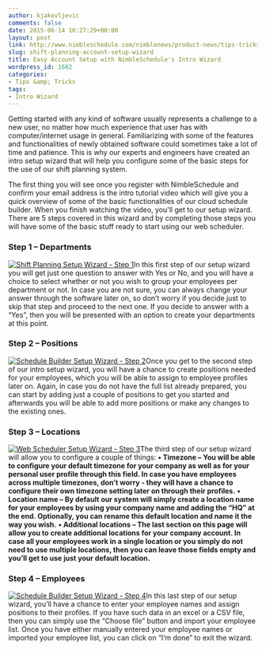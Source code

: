 ```yaml
---
author: kjakovljevic
comments: false
date: 2015-06-14 16:27:29+00:00
layout: post
link: http://www.nimbleschedule.com/nimblenews/product-news/tips-tricks/shift-planning-account-setup-wizard/
slug: shift-planning-account-setup-wizard
title: Easy Account Setup with NimbleSchedule's Intro Wizard
wordpress_id: 1682
categories:
- Tips &amp; Tricks
tags:
- Intro Wizard
---
```


Getting started with any kind of software usually represents a challenge to a new user, no matter how much experience that user has with computer/internet usage in general. Familiarizing with some of the features and functionalities of newly obtained software could sometimes take a lot of time and patience. This is why our experts and engineers have created an intro setup wizard that will help you configure some of the basic steps for the use of our shift planning system.

The first thing you will see once you register with NimbleSchedule and confirm your email address is the intro tutorial video which will give you a quick overview of some of the basic functionalities of our cloud schedule builder. When you finish watching the video, you'll get to our setup wizard. There are 5 steps covered in this wizard and by completing those steps you will have some of the basic stuff ready to start using our web scheduler.


### Step 1 – Departments


[![Shift Planning Setup Wizard - Step 1](http://www.nimbleschedule.com/wp-content/uploads/2015/06/Setup-Wizard-Step1-thumb.jpg)](http://www.nimbleschedule.com/wp-content/uploads/2015/06/Setup-Wizard-Step1.jpg)In this first step of our setup wizard you will get just one question to answer with Yes or No, and you will have a choice to select whether or not you wish to group your employees per department or not. In case you are not sure, you can always change your answer through the software later on, so don’t worry if you decide just to skip that step and proceed to the next one. If you decide to answer with a “Yes”, then you will be presented with an option to create your departments at this point.


### Step 2 – Positions


[![Schedule Builder Setup Wizard - Step 2](http://www.nimbleschedule.com/wp-content/uploads/2015/06/Setup-Wizard-Step2-thumb.jpg)](http://www.nimbleschedule.com/wp-content/uploads/2015/06/Setup-Wizard-Step2.jpg)Once you get to the second step of our intro setup wizard, you will have a chance to create positions needed for your employees, which you will be able to assign to employee profiles later on. Again, in case you do not have the full list already prepared, you can start by adding just a couple of positions to get you started and afterwards you will be able to add more positions or make any changes to the existing ones.


### Step 3 – Locations


[![Web Scheduler Setup Wizard - Step 3](http://www.nimbleschedule.com/wp-content/uploads/2015/06/Setup-Wizard-Step3-thumb.jpg)](http://www.nimbleschedule.com/wp-content/uploads/2015/06/Setup-Wizard-Step3.jpg)The third step of our setup wizard will allow you to configure a couple of things:
**• Timezone – You will be able to configure your default timezone for your company as well as for your personal user profile through this field. In case you have employees across multiple timezones, don’t worry - they will have a chance to configure their own timezone setting later on through their profiles.**
**• Location name – By default our system will simply create a location name for your employees by using your company name and adding the “HQ” at the end. Optionally, you can rename this default location and name it the way you wish.**
**• Additional locations – The last section on this page will allow you to create additional locations for your company account. In case all your employees work in a single location or you simply do not need to use multiple locations, then you can leave those fields empty and you’ll get to use just your default location.**




### Step 4 – Employees


[![Schedule Builder Setup Wizard - Step 4](http://www.nimbleschedule.com/wp-content/uploads/2015/06/Setup-Wizard-Step4-thumb.jpg)](http://www.nimbleschedule.com/wp-content/uploads/2015/06/Setup-Wizard-Step4.jpg)In this last step of our setup wizard, you’ll have a chance to enter your employee names and assign positions to their profiles. If you have such data in an excel or a CSV file, then you can simply use the “Choose file” button and import your employee list. Once you have either manually entered your employee names or imported your employee list, you can click on “I’m done” to exit the wizard.
